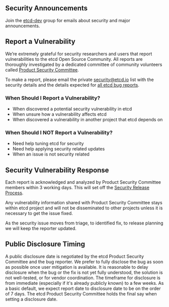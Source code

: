 ## Security Announcements

Join the [etcd-dev](https://groups.google.com/forum/?hl=en#!forum/etcd-dev) group for emails about security and major announcements.

## Report a Vulnerability

We’re extremely grateful for security researchers and users that report vulnerabilities to the etcd Open Source Community. All reports are thoroughly investigated by a dedicated committee of community volunteers called [Product Security Committee](security-release-process.md#product-security-committee).

To make a report, please email the private [security@etcd.io](mailto:security@etcd.io) list with the security details and the details expected for [all etcd bug reports](https://github.com/etcd-io/etcd/blob/master/Documentation/reporting_bugs.md).

### When Should I Report a Vulnerability?

- When discovered a potential security vulnerability in etcd
- When unsure how a vulnerability affects etcd
- When discovered a vulnerability in another project that etcd depends on

### When Should I NOT Report a Vulnerability?

- Need help tuning etcd for security
- Need help applying security related updates
- When an issue is not security related

## Security Vulnerability Response

Each report is acknowledged and analyzed by Product Security Committee members within 3 working days. This will set off the [Security Release Process](security-release-process.md).

Any vulnerability information shared with Product Security Committee stays within etcd project and will not be disseminated to other projects unless it is necessary to get the issue fixed.

As the security issue moves from triage, to identified fix, to release planning we will keep the reporter updated.

## Public Disclosure Timing

A public disclosure date is negotiated by the etcd Product Security Committee and the bug reporter. We prefer to fully disclose the bug as soon as possible once user mitigation is available. It is reasonable to delay disclosure when the bug or the fix is not yet fully understood, the solution is not well-tested, or for vendor coordination. The timeframe for disclosure is from immediate (especially if it's already publicly known) to a few weeks. As a basic default, we expect report date to disclosure date to be on the order of 7 days. The etcd Product Security Committee holds the final say when setting a disclosure date.
